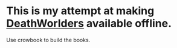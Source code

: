 # This is my attempt at making [DeathWorlders](http://hfy-archive.org/book/deathworlders) available offline.

[](http://hfy-archive.org/book/deathworlders)

Use crowbook to build the books.
